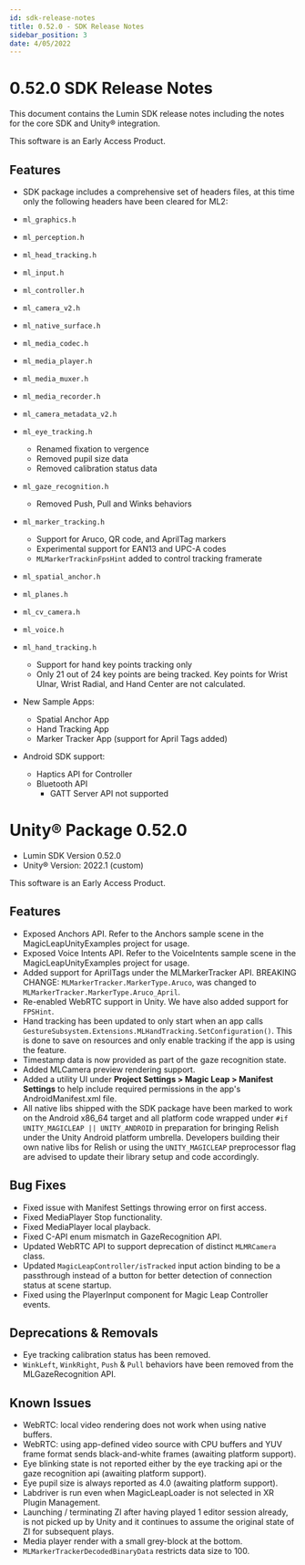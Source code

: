 ```yaml
---
id: sdk-release-notes
title: 0.52.0 - SDK Release Notes
sidebar_position: 3
date: 4/05/2022
---
```



# 0.52.0 SDK Release Notes

This document contains the Lumin SDK release notes including the notes for the core SDK and Unity® integration.

This software is an Early Access Product.

## **Features**

-   SDK package includes a comprehensive set of headers files, at this time only the following headers have been cleared for ML2:

-   `ml_graphics.h`
-   `ml_perception.h`
-   `ml_head_tracking.h`
-   `ml_input.h`
-   `ml_controller.h`
-   `ml_camera_v2.h`
-   `ml_native_surface.h`
-   `ml_media_codec.h`
-   `ml_media_player.h`
-   `ml_media_muxer.h`
-   `ml_media_recorder.h`
-   `ml_camera_metadata_v2.h`
-   `ml_eye_tracking.h`
    - Renamed fixation to vergence
    -   Removed pupil size data
    -   Removed calibration status data
-   `ml_gaze_recognition.h`
    -   Removed Push, Pull and Winks behaviors
-   `ml_marker_tracking.h`
    -   Support for Aruco, QR code, and AprilTag markers
    -   Experimental support for EAN13 and UPC-A codes
    -   `MLMarkerTrackinFpsHint` added to control tracking framerate
-   `ml_spatial_anchor.h`
-   `ml_planes.h`
-   `ml_cv_camera.h`
-   `ml_voice.h`
-   `ml_hand_tracking.h`
    -   Support for hand key points tracking only
    -   Only 21 out of 24 key points are being tracked. Key points for Wrist Ulnar, Wrist Radial, and Hand Center are not calculated.

-   New Sample Apps:
    -   Spatial Anchor App
    -   Hand Tracking App
    -   Marker Tracker App (support for April Tags added)

-   Android SDK support:
    -   Haptics API for Controller
    -   Bluetooth API
        -   GATT Server API not supported

# **Unity® Package 0.52.0**

-   Lumin SDK Version 0.52.0
-   Unity® Version: 2022.1 (custom)

This software is an Early Access Product.

## **Features**

-   Exposed Anchors API. Refer to the Anchors sample scene in the MagicLeapUnityExamples project for usage.
-   Exposed Voice Intents API. Refer to the VoiceIntents sample scene in the MagicLeapUnityExamples project for usage.
-   Added support for AprilTags under the MLMarkerTracker API. BREAKING CHANGE: `MLMarkerTracker.MarkerType.Aruco`, was changed to `MLMarkerTracker.MarkerType.Aruco_April`.
-   Re-enabled WebRTC support in Unity. We have also added support for `FPSHint`.
-   Hand tracking has been updated to only start when an app calls `GestureSubsystem.Extensions.MLHandTracking.SetConfiguration()`. This is done to save on resources and only enable tracking if the app is using the feature.
-   Timestamp data is now provided as part of the gaze recognition state.
-   Added MLCamera preview rendering support.
-   Added a utility UI under **Project Settings > Magic Leap > Manifest Settings** to help include required permissions in the app's AndroidManifest.xml file.
-   All native libs shipped with the SDK package have been marked to work on the Android x86_64 target and all platform code wrapped under `#if UNITY_MAGICLEAP || UNITY_ANDROID` in preparation for bringing Relish under the Unity Android platform umbrella. Developers building their own native libs for Relish or using the `UNITY_MAGICLEAP` preprocessor flag are advised to update their library setup and code accordingly.

## **Bug Fixes**

-   Fixed issue with Manifest Settings throwing error on first access.
-   Fixed MediaPlayer Stop functionality.
-   Fixed MediaPlayer local playback.
-   Fixed C-API enum mismatch in GazeRecognition API.
-   Updated WebRTC API to support deprecation of distinct `MLMRCamera` class.
-   Updated `MagicLeapController/isTracked` input action binding to be a passthrough instead of a button for better detection of connection status at scene startup.
-   Fixed using the PlayerInput component for Magic Leap Controller events.

## **Deprecations & Removals**

-   Eye tracking calibration status has been removed.
-   `WinkLeft`, `WinkRight`, `Push` & `Pull` behaviors have been removed from the MLGazeRecognition API.

## **Known Issues**

-   WebRTC: local video rendering does not work when using native buffers.
-   WebRTC: using app-defined video source with CPU buffers and YUV frame format sends black-and-white frames (awaiting platform support).
-   Eye blinking state is not reported either by the eye tracking api or the gaze recognition api (awaiting platform support).
-   Eye pupil size is always reported as 4.0 (awaiting platform support).
-   Labdriver is run even when MagicLeapLoader is not selected in XR Plugin Management.
-   Launching / terminating ZI after having played 1 editor session already, is not picked up by Unity and it continues to assume the original state of ZI for subsequent plays.
-   Media player render with a small grey-block at the bottom.
-   `MLMarkerTrackerDecodedBinaryData` restricts data size to 100.
